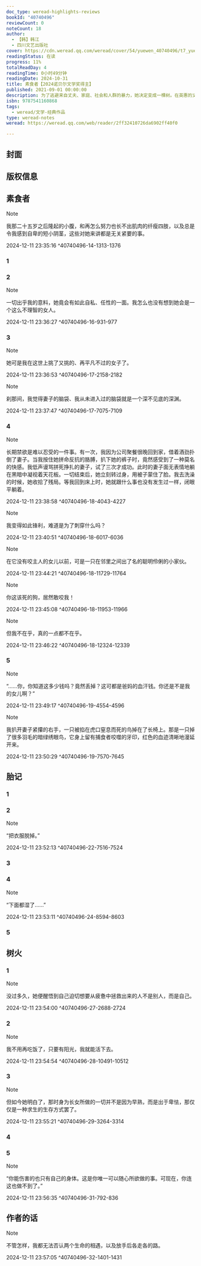 ```yaml
---
doc_type: weread-highlights-reviews
bookId: "40740496"
reviewCount: 0
noteCount: 18
author:
  - 【韩】韩江
  - 四川文艺出版社
cover: https://cdn.weread.qq.com/weread/cover/54/yuewen_40740496/t7_yuewen_407404961722245314.jpg
readingStatus: 在读
progress: 11%
totalReadDay: 4
readingTime: 0小时49分钟
readingDate: 2024-10-31
title: 素食者【2024诺贝尔文学奖得主】
published: 2021-09-01 00:00:00
description: 为了逃避来自丈夫、家庭、社会和人群的暴力，她决定变成一棵树。在英惠的丈夫郑先生的眼中，“病”前的英惠，是个再普通不过的女子：不高不矮的个头、不长不短的头发，相貌平平，着装一般，温顺、平淡、文静。正如他所希望的那样，英惠完美地扮演了平凡妻子的角色——料理家务，伺候丈夫，就像千千万万的传统妇女一样。
isbn: 9787541160868
tags:
  - weread/文学-经典作品
type: weread-notes
weread: https://weread.qq.com/web/reader/2ff32410726da6902ff40f0

---
```



## 封面

## 版权信息

## 素食者

> [!NOTE] 
> 我那二十五岁之后隆起的小腹，和再怎么努力也长不出肌肉的纤瘦四肢，以及总是令我感到自卑的短小阴茎，这些对她来讲都是无关紧要的事。
> 
> 2024-12-11 23:35:16 ^40740496-14-1313-1376

### 1

### 2

> [!NOTE] 
> 一切出乎我的意料，她竟会有如此自私、任性的一面。我怎么也没有想到她会是一个这么不理智的女人。
> 
> 2024-12-11 23:36:27 ^40740496-16-931-977

### 3

> [!NOTE] 
> 她可是我在这世上挑了又挑的、再平凡不过的女子了。
> 
> 2024-12-11 23:36:53 ^40740496-17-2158-2182

> [!NOTE] 
> 刹那间，我觉得妻子的脑袋、我从未进入过的脑袋就是一个深不见底的深渊。
> 
> 2024-12-11 23:37:47 ^40740496-17-7075-7109

### 4

> [!NOTE] 
> 长期禁欲是难以忍受的一件事。有一次，我因为公司聚餐很晚回到家，借着酒劲扑倒了妻子。当我按住她拼命反抗的胳膊，扒下她的裤子时，竟然感受到了一种莫名的快感。我低声谩骂拼死挣扎的妻子，试了三次才成功。此时的妻子面无表情地躺在黑暗中凝视着天花板。一切结束后，她立刻转过身，用被子蒙住了脸。我去洗澡的时候，她收拾了残局。等我回到床上时，她就跟什么事也没有发生过一样，闭眼平躺着。
> 
> 2024-12-11 23:38:58 ^40740496-18-4043-4227

> [!NOTE] 
> 我变得如此锋利，难道是为了刺穿什么吗？
> 
> 2024-12-11 23:40:51 ^40740496-18-6017-6036

> [!NOTE] 
> 在它没有咬主人的女儿以前，可是一只在邻里之间出了名的聪明伶俐的小家伙。
> 
> 2024-12-11 23:44:21 ^40740496-18-11729-11764

> [!NOTE] 
> 你这该死的狗，居然敢咬我！
> 
> 2024-12-11 23:45:08 ^40740496-18-11953-11966

> [!NOTE] 
> 但我不在乎，真的一点都不在乎。
> 
> 2024-12-11 23:46:22 ^40740496-18-12324-12339

### 5

> [!NOTE] 
> “……你，你知道这多少钱吗？竟然丢掉？这可都是爸妈的血汗钱。你还是不是我的女儿啊？”
> 
> 2024-12-11 23:49:17 ^40740496-19-4554-4596

> [!NOTE] 
> 我扒开妻子紧攥的右手，一只被掐在虎口窒息而死的鸟掉在了长椅上。那是一只掉了很多羽毛的暗绿绣眼鸟，它身上留有捕食者咬噬的牙印，红色的血迹清晰地漫延开来。
> 
> 2024-12-11 23:50:29 ^40740496-19-7570-7645

## 胎记

### 1

### 2

> [!NOTE] 
> “把衣服脱掉。”
> 
> 2024-12-11 23:52:13 ^40740496-22-7516-7524

### 3

### 4

> [!NOTE] 
> “下面都湿了……”
> 
> 2024-12-11 23:53:11 ^40740496-24-8594-8603

### 5

## 树火

### 1

> [!NOTE] 
> 没过多久，她便醒悟到自己迫切想要从疲惫中拯救出来的人不是别人，而是自己。
> 
> 2024-12-11 23:54:00 ^40740496-27-2688-2724

### 2

> [!NOTE] 
> 我不用再吃饭了，只要有阳光，我就能活下去。
> 
> 2024-12-11 23:54:54 ^40740496-28-10491-10512

### 3

> [!NOTE] 
> 但如今她明白了，那时身为长女所做的一切并不是因为早熟，而是出于卑怯，那仅仅是一种求生的生存方式罢了。
> 
> 2024-12-11 23:55:21 ^40740496-29-3264-3314

### 4

### 5

> [!NOTE] 
> “你能伤害的也只有自己的身体。这是你唯一可以随心所欲做的事。可现在，你连这也做不到了。”
> 
> 2024-12-11 23:56:35 ^40740496-31-792-836

## 作者的话

> [!NOTE] 
> 不管怎样，我都无法否认两个生命的相遇，以及放手后各走各的路。
> 
> 2024-12-11 23:57:05 ^40740496-32-1401-1431

